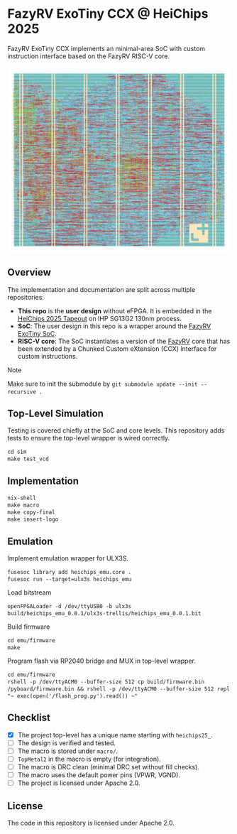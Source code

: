 # FazyRV ExoTiny CCX @ HeiChips 2025

FazyRV ExoTiny CCX implements an minimal-area SoC with custom instruction interface based on the FazyRV RISC-V core.

![design](./doc/design_small.png)

## Overview
The implementation and documentation are split across multiple repositories:
* **This repo** is the **user design** without eFPGA. It is embedded in the [HeiChips 2025 Tapeout](https://github.com/FPGA-Research/heichips25-tapeout) on IHP SG13G2 130nm process.
* **SoC**: The user design in this repo is a wrapper around the [FazyRV ExoTiny SoC](https://github.com/meiniKi/FazyRV-ExoTiny/tree/heichips25_ccx).
* **RISC-V core**: The SoC instantiates a version of the [FazyRV](https://github.com/meiniKi/FazyRV/tree/heichips25_ccx) core that has been extended by a Chunked Custom eXtension (CCX) interface for custom instructions.

> [!NOTE]  
> Make sure to init the submodule by `git submodule update --init --recursive .`

## Top-Level Simulation

Testing is covered chiefly at the SoC and core levels. This repository adds tests to ensure the top-level wrapper is wired correctly.

```
cd sim
make test_vcd
```

## Implementation

```
nix-shell
make macro
make copy-final
make insert-logo
```

## Emulation

Implement emulation wrapper for ULX3S.
```
fusesoc library add heichips_emu.core .
fusesoc run --target=ulx3s heichips_emu
```

Load bitstream
```
openFPGALoader -d /dev/ttyUSB0 -b ulx3s build/heichips_emu_0.0.1/ulx3s-trellis/heichips_emu_0.0.1.bit
```

Build firmware
```
cd emu/firmware
make
```

Program flash via RP2040 bridge and MUX in top-level wrapper.
```
cd emu/firmware
rshell -p /dev/ttyACM0 --buffer-size 512 cp build/firmware.bin /pyboard/firmware.bin && rshell -p /dev/ttyACM0 --buffer-size 512 repl "~ exec(open('/flash_prog.py').read()) ~"
```

## Checklist

- [x] The project top-level has a unique name starting with `heichips25_`.
- [ ] The design is verified and tested.
- [ ] The macro is stored under `macro/`.
- [ ] `TopMetal2` in the macro is empty (for integration).
- [ ] The macro is DRC clean (minimal DRC set without fill checks).
- [ ] The macro uses the default power pins (VPWR, VGND).
- [ ] The project is licensed under Apache 2.0.

## License

The code in this repository is licensed under Apache 2.0.